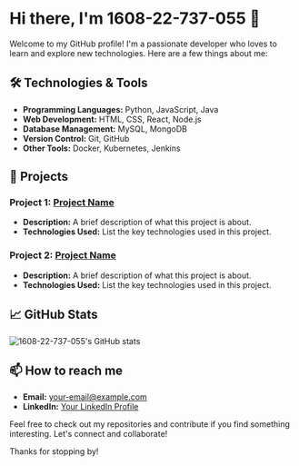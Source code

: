 
# Hi there, I'm 1608-22-737-055 👋

Welcome to my GitHub profile! I'm a passionate developer who loves to learn and explore new technologies. Here are a few things about me:

## 🛠️ Technologies & Tools

- **Programming Languages:** Python, JavaScript, Java
- **Web Development:** HTML, CSS, React, Node.js
- **Database Management:** MySQL, MongoDB
- **Version Control:** Git, GitHub
- **Other Tools:** Docker, Kubernetes, Jenkins

## 🚀 Projects

### Project 1: [Project Name](link-to-project)
- **Description:** A brief description of what this project is about.
- **Technologies Used:** List the key technologies used in this project.

### Project 2: [Project Name](link-to-project)
- **Description:** A brief description of what this project is about.
- **Technologies Used:** List the key technologies used in this project.

## 📈 GitHub Stats

![1608-22-737-055's GitHub stats](https://github-readme-stats.vercel.app/api?username=1608-22-737-055&show_icons=true&theme=radical)

## 📫 How to reach me

- **Email:** [your-email@example.com](mailto:your-email@example.com)
- **LinkedIn:** [Your LinkedIn Profile](link-to-linkedin-profile)

Feel free to check out my repositories and contribute if you find something interesting. Let's connect and collaborate!

Thanks for stopping by!
